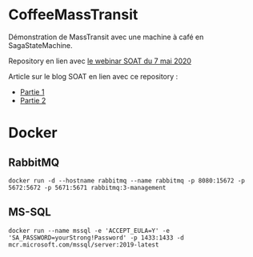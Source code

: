 # CoffeeMassTransit
Démonstration de MassTransit avec une machine à café en SagaStateMachine.

Repository en lien avec [le webinar SOAT du 7 mai 2020](https://youtu.be/dMAtxIPqKfQ)

Article sur le blog SOAT en lien avec ce repository : 
- [Partie 1](https://blog.soat.fr/2020/05/facilitez-les-echanges-entre-vos-microservices-en-net-core-avec-masstransit/)
- [Partie 2](https://blog.soat.fr/2020/06/sagas-et-machine-a-etats-au-sein-de-votre-architecture-micro-services-grace-a-masstransit/)

# Docker
## RabbitMQ
```
docker run -d --hostname rabbitmq --name rabbitmq -p 8080:15672 -p 5672:5672 -p 5671:5671 rabbitmq:3-management
```

## MS-SQL
```
docker run --name mssql -e 'ACCEPT_EULA=Y' -e 'SA_PASSWORD=yourStrong!Password' -p 1433:1433 -d mcr.microsoft.com/mssql/server:2019-latest
```